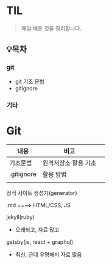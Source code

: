 # TIL

> 매일 배운 것을 정리합니다.

## :bulb:목차

### [git](https://github.com/sjjam/TIL)

- git 기초 문법
- gitignore

### 기타



# Git

| 내용       | 비고                 |      |
| ---------- | -------------------- | ---- |
| 기초문법   | 원격저장소 활용 기초 |      |
| .gitignore | 활용 방법            |      |
|            |                      |      |



정적 사이트 생성기(generator)

.md ====> HTML/CSS, JS

jekyll(ruby)

- 오래되고, 자료 많고

gatsby(js, react + graphql)

- 최신, 근데 유명해서 자료 많음



